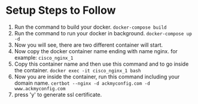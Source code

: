 # Setup Steps to Follow

1. Run the command to build your docker.
```docker-compose build```
2. Run the command to run your docker in background.
```docker-compose up -d```
3. Now you will see, there are two different container will start.
4. Now copy the docker container name ending with name nginx.
for example:
`cisco_nginx_1`
5. Copy this container name and then use this command and to go inside the container.
```docker exec -it cisco_nginx_1 bash```
6. Now you are inside the container, run this command including your domain name.
`certbot --nginx -d ackmyconfig.com -d www.ackmyconfig.com`
7. press 'y' to generate ssl certificate.
